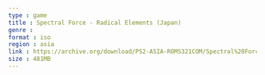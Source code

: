 ```yaml
---
type : game
title : Spectral Force - Radical Elements (Japan)
genre : 
format : iso
region : asia
link : https://archive.org/download/PS2-ASIA-ROMS321COM/Spectral%20Force%20-%20Radical%20Elements%20%28Japan%29.7z
size : 481MB
---
```

